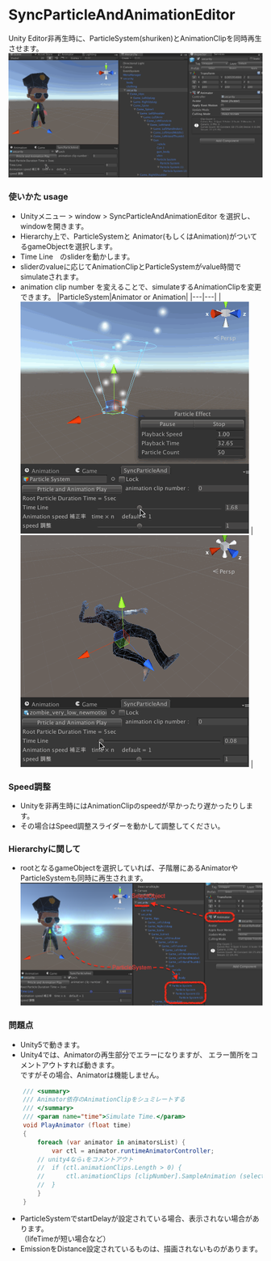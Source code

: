 # SyncParticleAndAnimationEditor
Unity Editor非再生時に、ParticleSystem(shuriken)とAnimationClipを同時再生させます。  
![sample.png](./image/sample.gif)

### 使いかた usage
- Unityメニュー > window > SyncParticleAndAnimationEditor を選択し、windowを開きます。
- Hierarchy上で、ParticleSystemと Animator(もしくはAnimation)がついてるgameObjectを選択します。
- Time Line　のsliderを動かします。
- sliderのvalueに応じてAnimationClipとParticleSystemがvalue時間でsimulateされます。
- animation clip number を変えることで、simulateするAnimationClipを変更できます。
|ParticleSystem|Animator or Animation|
|---|---|
| ![sample.png](./image/psSample.gif) | ![sample.png](./image/clipSample.gif) |

### Speed調整
- Unityを非再生時にはAnimationClipのspeedが早かったり遅かったりします。
- その場合はSpeed調整スライダーを動かして調整してください。

### Hierarchyに関して
- rootとなるgameObjectを選択していれば、子階層にあるAnimatorやParticleSystemも同時に再生されます。
![img1.png](./image/img1.png)

### 問題点
- Unity5で動きます。
- Unity4では、Animatorの再生部分でエラーになりますが、
  エラー箇所をコメントアウトすれば動きます。  
  ですがその場合、Animatorは機能しません。
```C#
	/// <summary>
	/// Animator依存のAnimationClipをシュミレートする
	/// </summary>
	/// <param name="time">Simulate Time.</param>
	void PlayAnimator (float time)
	{
		foreach (var animator in animatorsList) {
			var ctl = animator.runtimeAnimatorController;
        // unity4なら↓をコメントアウト
		//	if (ctl.animationClips.Length > 0) {
		//		ctl.animationClips [clipNumber].SampleAnimation (selectObjects [0], time);
		//	}
		}
	}
```

- ParticleSystemでstartDelayが設定されている場合、表示されない場合があります。  
  （lifeTimeが短い場合など）
- EmissionをDistance設定されているものは、描画されないものがあります。